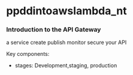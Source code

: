 # ppddintoawslambda_nt

### Introduction to the API Gateway
a service create publish monitor secure your API

Key components:
- stages: Development,staging, production
